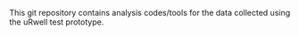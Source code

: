 This git repository contains analysis codes/tools for the data collected using the uRwell test prototype.

[comment]: <> ( ## Clone the package )

[comment]: <> (Package has a dependency on hipo library, which is a submodule. )
[comment]: <> (Use the command: )
[comment]: <> ( )
[comment]: <> (``` )
[comment]: <> (git clone --recurse-submodules git@github.com:rafopar/uRWellTestProto.git )
[comment]: <> (``` )
[comment]: <> ( )
[comment]: <> (to clone the distribution. )

